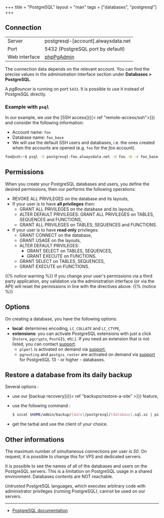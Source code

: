 +++
title = "PostgreSQL"
layout = "man"
tags = ["databases", "postgresql"]
+++

## Connection

|||
|--- |--- |
|Server|postgresql-[account].alwaysdata.net|
|Port|5432 (PostgreSQL port by default)|
|Web interface|[phpPgAdmin](https://phppgadmin.alwaysdata.com/)|

The connection data depends on the relevant account. You can find the precise values in the administration interface section under **Databases > PostgreSQL**.

A *pgBouncer* is running on port `5433`. It is possible to use it instead of PostgreSQL directly.

### Example with `psql`
In our example, we use the [SSH access]({{< ref "remote-access/ssh">}}) and consider the following information:

- Account name: `foo`
- Database name: `foo_base`
- We will use the default SSH users and databases, i.e. the ones created when the accounts are opened (e.g. `foo` for the *foo* account).

```sh
foo@ssh:~$ psql -h postgresql-foo.alwaysdata.net -U foo -W -d foo_base
```

## Permissions

When you create your PostgreSQL databases and users, you define the desired permissions, then our performs the following operations:

- REVOKE ALL PRIVILEGES on the database and its layouts,
- If your user is to have **all privileges** then:
    - GRANT ALL PRIVILEGES on the database and its layouts,
    - ALTER DEFAULT PRIVILEGES: GRANT ALL PRIVILEGES on TABLES, SEQUENCES and FUNCTIONS,
    - GRANT ALL PRIVILEGES on TABLES, SEQUENCES and FUNCTIONS.
- If your user is to have **read only** privileges:
    - GRANT CONNECT on the database,
    - GRANT USAGE on the layouts,
    - ALTER DEFAULT PRIVILEGES:
        - GRANT SELECT on TABLES, SEQUENCES,
        - GRANT EXECUTE on FUNCTIONS.
    - GRANT SELECT on TABLES, SEQUENCES,
    - GRANT EXECUTE on FUNCTIONS.

{{% notice warning %}}
If you change your user's permissions via a third party application, any validation via the administration interface (or via the API) will reset the permissions in line with the directives above.
{{% /notice %}}

## Options

On creating a database, you have the following options:
- **local**: determines encoding, `LC_COLLATE` and `LC_CTYPE`,
- **extensions**: you can activate PostgreSQL extensions with just a click (`hstore`, `pgcrypto`, `PostGIS`, etc.). If you need an extension that is not listed, you can contact [support](https://admin.alwaysdata.com/support/add/).
	* `plperl` is activated on demand via [support](https://admin.alwaysdata.com/support/add/),
	* `pgrouting` and `postgis_raster` are activated on demand via [support](https://admin.alwaysdata.com/support/add/) for PostgreSQL 13 - or higher - databases.

## Restore a database from its daily backup

Several options :

- use our [backup recovery]({{< ref "backups/restore-a-site" >}}) feature,
- use the following command :

    ```sh
    $ xzcat $HOME/admin/backup/[date]/postgresql/[database].sql.xz | psql -h postgresql-[account].alwaysdata.net -U [user] -W -d [database]
    ```

- get the tarbal and use the client of your choice.

## Other informations

The maximum number of simultaneous connections per user is *50*. On request, it is possible to change this for VPS and dedicated servers.

It is possible to see the names of all of the databases and users on the PostgreSQL servers. This is a limitation on PostgreSQL usage in a shared environment. Databases contents are NOT reachable.

*Untrusted* PostgreSQL languages, which executes arbitrary code with administrator privileges (running PostgreSQL), cannot be used on our servers.

---

- [PostgreSQL documentation](https://www.postgresql.org/docs/)
